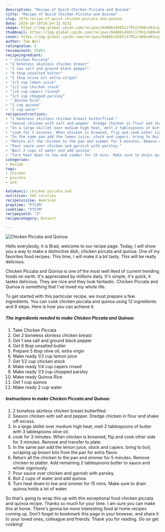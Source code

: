 ```yaml
---
description: "Recipe of Quick Chicken Piccata and Quinoa"
title: "Recipe of Quick Chicken Piccata and Quinoa"
slug: 1574-recipe-of-quick-chicken-piccata-and-quinoa
date: 2020-10-10T14:54:31.923Z
image: https://img-global.cpcdn.com/recipes/6408614565117952/680x482cq70/chicken-piccata-and-quinoa-recipe-main-photo.jpg
thumbnail: https://img-global.cpcdn.com/recipes/6408614565117952/680x482cq70/chicken-piccata-and-quinoa-recipe-main-photo.jpg
cover: https://img-global.cpcdn.com/recipes/6408614565117952/680x482cq70/chicken-piccata-and-quinoa-recipe-main-photo.jpg
author: Tom Bell
ratingvalue: 5
reviewcount: 35851
recipeingredient:
- " Chicken Piccata"
- "2 boneless skinless chicken breast"
- "1 sea salt and ground black pepper"
- "6 tbsp unsalted butter"
- "5 tbsp olive oil extra virgin"
- "1/3 cup lemon juice"
- "1/2 cup chicken stock"
- "1/4 cup capers rinsed"
- "1/3 cup chopped parsley"
- " Quinoa Rice"
- "1 cup quinoa"
- "2 cup water"
recipeinstructions:
- "2 boneless skinless chicken breast butterflied."
- "Season chicken with salt and pepper. Dredge chicken in flour and shake off excess."
- "In a large skillet over medium high heat, melt 2 tablespoons of butter with 3 tablespoons olive oil."
- "cook for 3 minutes. When chicken is browned, flip and cook other side for 3 minutes. Remove and transfer to plate."
- "In the same pan add the lemon juice, stock and capers. bring to boil, scraping up brown bits from the pan for extra flavor."
- "Return all the chicken to the pan and simmer for 5 minutes. Remove chicken to platter. Add remaining 2 tablespoons butter to sauce and whisk vigorously."
- "Pour sauce over chicken and garnish with parsley."
- "Boil 2 cups of water and add quinoa"
- "Turn heat down to low and simmer for 15 mins. Make sure to drain quinoa holds a lot of water."
categories:
- Recipe
tags:
- chicken
- piccata
- and

katakunci: chicken piccata and 
nutrition: 205 calories
recipecuisine: American
preptime: "PT13M"
cooktime: "PT57M"
recipeyield: "3"
recipecategory: Dessert

---
```



![Chicken Piccata and Quinoa](https://img-global.cpcdn.com/recipes/6408614565117952/680x482cq70/chicken-piccata-and-quinoa-recipe-main-photo.jpg)

Hello everybody, it is Brad, welcome to our recipe page. Today, I will show you a way to make a distinctive dish, chicken piccata and quinoa. One of my favorites food recipes. This time, I will make it a bit tasty. This will be really delicious.

Chicken Piccata and Quinoa is one of the most well liked of current trending foods on earth. It's appreciated by millions daily. It's simple, it's quick, it tastes delicious. They are nice and they look fantastic. Chicken Piccata and Quinoa is something that I've loved my whole life.




To get started with this particular recipe, we must prepare a few ingredients. You can cook chicken piccata and quinoa using 12 ingredients and 9 steps. Here is how you can achieve it.

<!--inarticleads1-->

##### The ingredients needed to make Chicken Piccata and Quinoa:

1. Take  Chicken Piccata
1. Get 2 boneless skinless chicken breast
1. Get 1 sea salt and ground black pepper
1. Get 6 tbsp unsalted butter
1. Prepare 5 tbsp olive oil, extra virgin
1. Make ready 1/3 cup lemon juice
1. Get 1/2 cup chicken stock
1. Make ready 1/4 cup capers rinsed
1. Make ready 1/3 cup chopped parsley
1. Make ready  Quinoa Rice
1. Get 1 cup quinoa
1. Make ready 2 cup water




<!--inarticleads2-->

##### Instructions to make Chicken Piccata and Quinoa:

1. 2 boneless skinless chicken breast butterflied.
1. Season chicken with salt and pepper. Dredge chicken in flour and shake off excess.
1. In a large skillet over medium high heat, melt 2 tablespoons of butter with 3 tablespoons olive oil.
1. cook for 3 minutes. When chicken is browned, flip and cook other side for 3 minutes. Remove and transfer to plate.
1. In the same pan add the lemon juice, stock and capers. bring to boil, scraping up brown bits from the pan for extra flavor.
1. Return all the chicken to the pan and simmer for 5 minutes. Remove chicken to platter. Add remaining 2 tablespoons butter to sauce and whisk vigorously.
1. Pour sauce over chicken and garnish with parsley.
1. Boil 2 cups of water and add quinoa
1. Turn heat down to low and simmer for 15 mins. Make sure to drain quinoa holds a lot of water.




So that's going to wrap this up with this exceptional food chicken piccata and quinoa recipe. Thanks so much for your time. I am sure you can make this at home. There's gonna be more interesting food at home recipes coming up. Don't forget to bookmark this page in your browser, and share it to your loved ones, colleague and friends. Thank you for reading. Go on get cooking!
